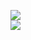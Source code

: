 [![](https://img.shields.io/badge/Made%20With-Github%20Spray-lightgrey.svg?style=for-the-badge&logo=github)](https://github.com/Annihil/github-spray#2903)  
[![](https://i.imgur.com/2DrTn0Z.gif)](https://github.com/Annihil/github-spray)
